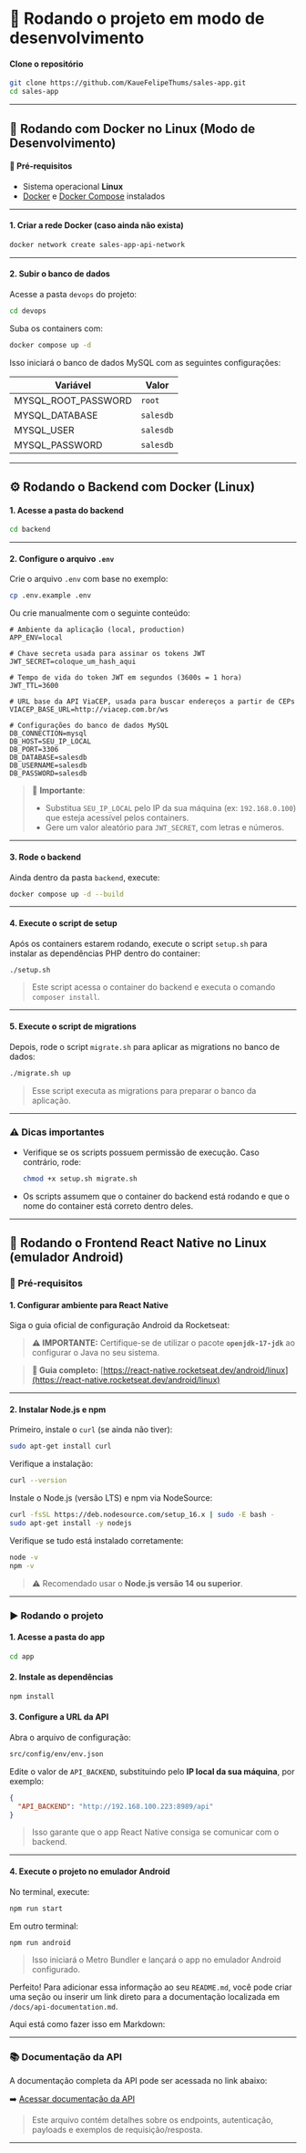 # 🚀 Rodando o projeto em modo de desenvolvimento

#### Clone o repositório

```bash
git clone https://github.com/KaueFelipeThums/sales-app.git
cd sales-app
```

---

## 🐧 Rodando com Docker no Linux (Modo de Desenvolvimento)

#### 📌 Pré-requisitos

* Sistema operacional **Linux**
* [Docker](https://docs.docker.com/get-docker/) e [Docker Compose](https://docs.docker.com/compose/install/) instalados

---

#### 1. Criar a rede Docker (caso ainda não exista)

```bash
docker network create sales-app-api-network
```

---

#### 2. Subir o banco de dados

Acesse a pasta `devops` do projeto:

```bash
cd devops
```

Suba os containers com:

```bash
docker compose up -d
```

Isso iniciará o banco de dados MySQL com as seguintes configurações:

| Variável              | Valor     |
| --------------------- | --------- |
| MYSQL\_ROOT\_PASSWORD | `root`    |
| MYSQL\_DATABASE       | `salesdb` |
| MYSQL\_USER           | `salesdb` |
| MYSQL\_PASSWORD       | `salesdb` |


---

## ⚙️ Rodando o Backend com Docker (Linux)

#### 1. Acesse a pasta do backend

```bash
cd backend
```

---

#### 2. Configure o arquivo `.env`

Crie o arquivo `.env` com base no exemplo:

```bash
cp .env.example .env
```

Ou crie manualmente com o seguinte conteúdo:

```env
# Ambiente da aplicação (local, production)
APP_ENV=local

# Chave secreta usada para assinar os tokens JWT
JWT_SECRET=coloque_um_hash_aqui

# Tempo de vida do token JWT em segundos (3600s = 1 hora)
JWT_TTL=3600

# URL base da API ViaCEP, usada para buscar endereços a partir de CEPs
VIACEP_BASE_URL=http://viacep.com.br/ws

# Configurações do banco de dados MySQL
DB_CONNECTION=mysql
DB_HOST=SEU_IP_LOCAL
DB_PORT=3306
DB_DATABASE=salesdb
DB_USERNAME=salesdb
DB_PASSWORD=salesdb
```

> 📝 **Importante**:
>
> * Substitua `SEU_IP_LOCAL` pelo IP da sua máquina (ex: `192.168.0.100`) que esteja acessível pelos containers.
> * Gere um valor aleatório para `JWT_SECRET`, com letras e números.

---

#### 3. Rode o backend

Ainda dentro da pasta `backend`, execute:

```bash
docker compose up -d --build
```
---

#### 4. Execute o script de setup

Após os containers estarem rodando, execute o script `setup.sh` para instalar as dependências PHP dentro do container:

```bash
./setup.sh
```

> Este script acessa o container do backend e executa o comando `composer install`.

---

#### 5. Execute o script de migrations

Depois, rode o script `migrate.sh` para aplicar as migrations no banco de dados:

```bash
./migrate.sh up
```

> Esse script executa as migrations para preparar o banco da aplicação.

---

### ⚠️ Dicas importantes

* Verifique se os scripts possuem permissão de execução. Caso contrário, rode:

  ```bash
  chmod +x setup.sh migrate.sh
  ```

* Os scripts assumem que o container do backend está rodando e que o nome do container está correto dentro deles.

---

## 📱 Rodando o Frontend React Native no Linux (emulador Android)

### 🧩 Pré-requisitos

#### 1. Configurar ambiente para React Native

Siga o guia oficial de configuração Android da Rocketseat:

> **⚠️ IMPORTANTE:**
> Certifique-se de utilizar o pacote **`openjdk-17-jdk`** ao configurar o Java no seu sistema.

> **🔗 Guia completo:**
> [https://react-native.rocketseat.dev/android/linux](https://react-native.rocketseat.dev/android/linux)

---

#### 2. Instalar Node.js e npm

Primeiro, instale o `curl` (se ainda não tiver):

```bash
sudo apt-get install curl
```

Verifique a instalação:

```bash
curl --version
```

Instale o Node.js (versão LTS) e npm via NodeSource:

```bash
curl -fsSL https://deb.nodesource.com/setup_16.x | sudo -E bash -
sudo apt-get install -y nodejs
```

Verifique se tudo está instalado corretamente:

```bash
node -v
npm -v
```

> ⚠️ Recomendado usar o **Node.js versão 14 ou superior**.

---

### ▶️ Rodando o projeto

#### 1. Acesse a pasta do app

```bash
cd app
```

#### 2. Instale as dependências

```bash
npm install
```

#### 3. Configure a URL da API

Abra o arquivo de configuração:

```bash
src/config/env/env.json
```

Edite o valor de `API_BACKEND`, substituindo pelo **IP local da sua máquina**, por exemplo:

```json
{
  "API_BACKEND": "http://192.168.100.223:8989/api"
}
```

> Isso garante que o app React Native consiga se comunicar com o backend.

---

#### 4. Execute o projeto no emulador Android

No terminal, execute:

```bash
npm run start
```

Em outro terminal:

```bash
npm run android
```

> Isso iniciará o Metro Bundler e lançará o app no emulador Android configurado.

Perfeito! Para adicionar essa informação ao seu `README.md`, você pode criar uma seção ou inserir um link direto para a documentação localizada em `/docs/api-documentation.md`.

Aqui está como fazer isso em Markdown:

---

### 📚 Documentação da API

A documentação completa da API pode ser acessada no link abaixo:

➡️ [Acessar documentação da API](/docs/api-documentation.md)

> Este arquivo contém detalhes sobre os endpoints, autenticação, payloads e exemplos de requisição/resposta.

---
